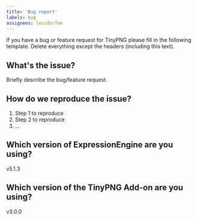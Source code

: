 ```yaml
---
title: 'Bug report'
labels: bug
assignees: levidurfee
---
```


If you have a bug or feature request for TinyPNG please fill in the following template. 
Delete everything except the headers (including this text).

## What's the issue?

Briefly describe the bug/feature request.

## How do we reproduce the issue?

1. Step 1 to reproduce
2. Step 2 to reproduce
3. ...

## Which version of ExpressionEngine are you using?

v5.1.3

## Which version of the TinyPNG Add-on are you using?

v3.0.0
